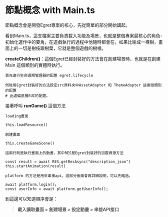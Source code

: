# 節點概念 with Main.ts



節點概念會是開發Egret專案的核心，先從簡單的部分開始講起。

看到Main.ts，這支檔案主要負責載入功能及場景，也就是整個專案最核心的角色-初始化運作中的要角，在遊戲執行的過程中他隨時都會在，如果比喻成一棵樹，畫面上的一切是樹枝跟樹葉，它就是整個遊戲的樹根。



**createChildren()**：這個Egret已經封裝好的方法會在創建場景時，也就是在創建 Main 這個類別的實體時執行。

```
首先進行生命週期管理器的配置 egret.lifecycle

然後用Egret封裝好的方法設定src資料夾中AssetAdapter 和 ThemeAdapter 這兩個類別的配置
# 此處偏底層EUI的配置。
```



接著呼叫 **runGame()** 這個方法 

```
loading畫面

this.loadResource()
```

```
創建畫面

this.createGameScene()
```

```
這兩行則是執行畫面上的動畫，其中RES是Egret封裝好的加載資源方法

const result = await RES.getResAsync("description_json")
this.startAnimation(result)
```

```
platform 的方法是用來串接api，這部分後面會再詳細說明，可以先略過。

await platform.login();
const userInfo = await platform.getUserInfo();
```



到這邊可以知道順序會是：

> **載入讀取畫面 > 創建場景 > 設定動畫 > 串接API接口**



